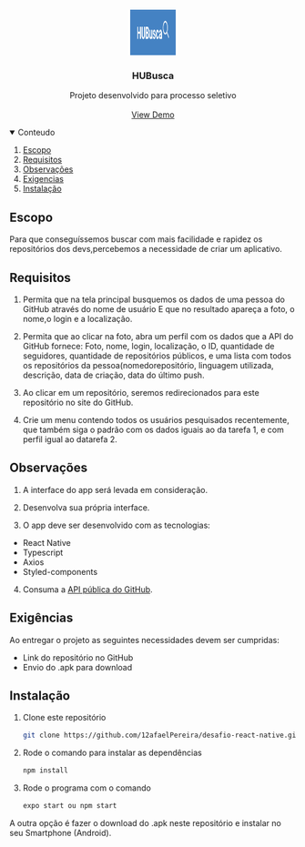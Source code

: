 <!-- PROJECT LOGO -->
<br />
<p align="center">
    <img src="https://github.com/12afaelPereira/desafio-react-native/blob/main/assets/HUBusca.png" alt="Logo" width="80" height="80">
  

  <h3 align="center">HUBusca</h3>

  <p align="center">
    Projeto desenvolvido para processo seletivo
    <br />
    <br />
    <a href="https://expo.io/@rafaelpereira/projects/desafio-react-native">View Demo</a>
  </p>
</p>



<!-- CONTEUDO -->
<details open="open">
  <summary>Conteudo</summary>
  <ol>
    <li>
      <a href="#escopo">Escopo</a>
    </li>
    <li>
      <a href="#requisitos">Requisitos</a>
    </li>
    <li><a href="#observações">Observações</a></li>
    <li><a href="#exigências">Exigencias</a></li>
    <li><a href="#instalação">Instalação</a></li>
  </ol>
</details>



<!-- ABOUT THE PROJECT -->
## Escopo

Para que conseguíssemos buscar com mais facilidade e rapidez os repositórios dos devs,percebemos a necessidade de criar um aplicativo.

<!-- REQUISITOS -->
## Requisitos

1. Permita que na tela principal busquemos os dados de uma pessoa do GitHub através do nome de usuário E que no resultado apareça a foto, o nome,o login e a localização.

2. Permita que ao clicar na foto, abra um perfil com os dados que a API do GitHub fornece: Foto, nome, login, localização, o ID, quantidade de seguidores, quantidade de repositórios públicos, e uma lista com todos os repositórios da pessoa(nomedorepositório, linguagem utilizada, descrição, data de criação, data do último push.

3. Ao clicar em um repositório, seremos redirecionados para este repositório no site do GitHub.

4. Crie um menu contendo todos os usuários pesquisados recentemente, que também siga o padrão com os dados iguais ao da tarefa 1, e com perfil igual ao datarefa 2.


<!-- OBSERVAÇÕES -->
## Observações

1. A interface do app será levada em consideração.

2. Desenvolva sua própria interface.

3. O app deve ser desenvolvido com as tecnologias:

* React Native
* Typescript
* Axios
* Styled-components

4. Consuma a [API pública do GitHub](https://docs.github.com/en/rest/reference/users).


<!-- OBSERVAÇÕES -->
## Exigências

Ao entregar o projeto as seguintes necessidades devem ser cumpridas: 

* Link do repositório no GitHub
* Envio do .apk  para download

<!-- INSTALAÇÃO -->
## Instalação

1. Clone este repositório
   ```sh
   git clone https://github.com/12afaelPereira/desafio-react-native.git
   ```
3. Rode o comando para instalar as dependências
   ```sh
   npm install
   ```
4. Rode o programa com o comando 
   ```sh
   expo start ou npm start
   ```

A outra opção é fazer o download do .apk neste repositório e instalar no seu Smartphone (Android).


